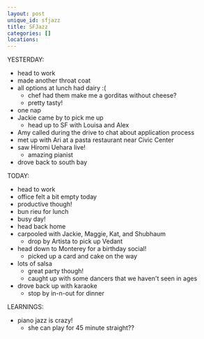```yaml
---
layout: post
unique_id: sfjazz
title: SFJazz
categories: []
locations: 
---
```


YESTERDAY:
* head to work
* made another throat coat
* all options at lunch had dairy :(
  * chef had them make me a gorditas without cheese?
  * pretty tasty!
* one nap
* Jackie came by to pick me up
  * head up to SF with Louisa and Alex
* Amy called during the drive to chat about application process
* met up with Ari at a pasta restaurant near Civic Center
* saw Hiromi Uehara live!
  * amazing pianist
* drove back to south bay

TODAY:
* head to work
* office felt a bit empty today
* productive though!
* bun rieu for lunch
* busy day!
* head back home
* carpooled with Jackie, Maggie, Kat, and Shubhaum
  * drop by Artista to pick up Vedant
* head down to Monterey for a birthday social!
  * picked up a card and cake on the way
* lots of salsa
  * great party though!
  * caught up with some dancers that we haven't seen in ages
* drove back up with karaoke
  * stop by in-n-out for dinner

LEARNINGS:
* piano jazz is crazy!
  * she can play for 45 minute straight??
